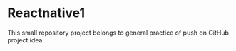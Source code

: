 # Reactnative1
This small repository project belongs to general practice of push on GitHub project idea.
